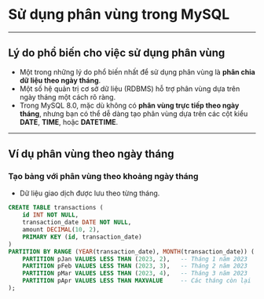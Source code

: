 # **Sử dụng phân vùng trong MySQL**

---

## **Lý do phổ biến cho việc sử dụng phân vùng**
- Một trong những lý do phổ biến nhất để sử dụng phân vùng là **phân chia dữ liệu theo ngày tháng**.
- Một số hệ quản trị cơ sở dữ liệu (RDBMS) hỗ trợ phân vùng dựa trên ngày tháng một cách rõ ràng.
- Trong MySQL 8.0, mặc dù không có **phân vùng trực tiếp theo ngày tháng**, nhưng bạn có thể dễ dàng tạo phân vùng dựa trên các cột kiểu **DATE**, **TIME**, hoặc **DATETIME**.

---

## **Ví dụ phân vùng theo ngày tháng**
### **Tạo bảng với phân vùng theo khoảng ngày tháng**
- Dữ liệu giao dịch được lưu theo từng tháng.

```sql
CREATE TABLE transactions (
    id INT NOT NULL,
    transaction_date DATE NOT NULL,
    amount DECIMAL(10, 2),
    PRIMARY KEY (id, transaction_date)
)
PARTITION BY RANGE (YEAR(transaction_date), MONTH(transaction_date)) (
    PARTITION pJan VALUES LESS THAN (2023, 2),   -- Tháng 1 năm 2023
    PARTITION pFeb VALUES LESS THAN (2023, 3),   -- Tháng 2 năm 2023
    PARTITION pMar VALUES LESS THAN (2023, 4),   -- Tháng 3 năm 2023
    PARTITION pApr VALUES LESS THAN MAXVALUE     -- Các tháng còn lại
);
